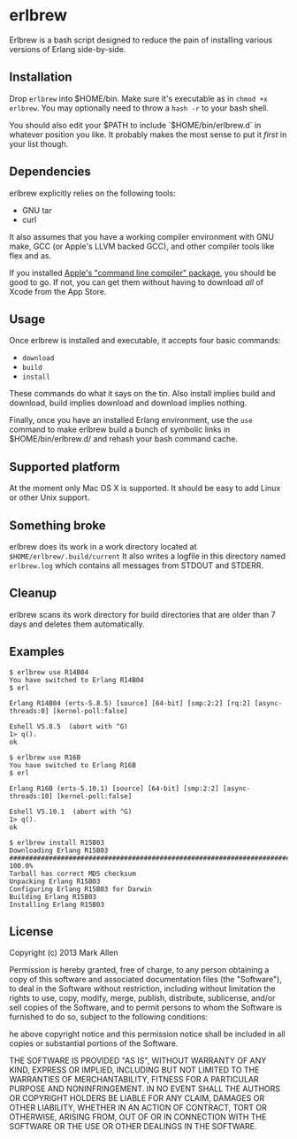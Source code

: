 erlbrew
=======
Erlbrew is a bash script designed to reduce the pain of installing
various versions of Erlang side-by-side.

Installation
------------
Drop `erlbrew` into $HOME/bin.  Make sure it's executable as in `chmod +x
erlbrew`. You may optionally need to throw a `hash -r` to your bash shell.

You should also edit your $PATH to include `$HOME/bin/erlbrew.d` in whatever
position you like. It probably makes the most sense to put it *first* in your
list though.

Dependencies
------------
erlbrew explicitly relies on the following tools:

* GNU tar
* curl

It also assumes that you have a working compiler environment with
GNU make, GCC (or Apple's LLVM backed GCC), and other compiler
tools like flex and as.

If you installed [Apple's "command line compiler" package](https://developer.apple.com/downloads), 
you should be good to go. If not, you can get them without having to download
*all* of Xcode from the App Store.

Usage
-----
Once erlbrew is installed and executable, it accepts four basic commands:

* `download`
* `build`
* `install`

These commands do what it says on the tin.  Also install implies build and
download, build implies download and download implies nothing.

Finally, once you have an installed Erlang environment, use the `use` command
to make erlbrew build a bunch of symbolic links in $HOME/bin/erlbrew.d/ and 
rehash your bash command cache.

Supported platform
------------------
At the moment only Mac OS X is supported.  It should be easy to add Linux or
other Unix support.  

Something broke
---------------
erlbrew does its work in a work directory located at `$HOME/erlbrew/.build/current`
It also writes a logfile in this directory named `erlbrew.log` which contains
all messages from STDOUT and STDERR.

Cleanup
-------
erlbrew scans its work directory for build directories that are older than 7 days
and deletes them automatically.

Examples
--------

    $ erlbrew use R14B04
    You have switched to Erlang R14B04
    $ erl

    Erlang R14B04 (erts-5.8.5) [source] [64-bit] [smp:2:2] [rq:2] [async-threads:0] [kernel-poll:false]

    Eshell V5.8.5  (abort with ^G)
    1> q().
    ok
    
    $ erlbrew use R16B
    You have switched to Erlang R16B
    $ erl

    Erlang R16B (erts-5.10.1) [source] [64-bit] [smp:2:2] [async-threads:10] [kernel-poll:false]

    Eshell V5.10.1  (abort with ^G)
    1> q().
    ok

    $ erlbrew install R15B03
    Downloading Erlang R15B03
    ######################################################################## 100.0%
    Tarball has correct MD5 checksum
    Unpacking Erlang R15B03
    Configuring Erlang R15B03 for Darwin
    Building Erlang R15B03
    Installing Erlang R15B03

License
-------
Copyright (c) 2013 Mark Allen

Permission is hereby granted, free of charge, to any person obtaining a copy of
this software and associated documentation files (the "Software"), to deal in
the Software without restriction, including without limitation the rights to
use, copy, modify, merge, publish, distribute, sublicense, and/or sell copies
of the Software, and to permit persons to whom the Software is furnished to do
so, subject to the following conditions:

he above copyright notice and this permission notice shall be included in all
copies or substantial portions of the Software.

THE SOFTWARE IS PROVIDED "AS IS", WITHOUT WARRANTY OF ANY KIND, EXPRESS OR
IMPLIED, INCLUDING BUT NOT LIMITED TO THE WARRANTIES OF MERCHANTABILITY,
FITNESS FOR A PARTICULAR PURPOSE AND NONINFRINGEMENT. IN NO EVENT SHALL THE
AUTHORS OR COPYRIGHT HOLDERS BE LIABLE FOR ANY CLAIM, DAMAGES OR OTHER
LIABILITY, WHETHER IN AN ACTION OF CONTRACT, TORT OR OTHERWISE, ARISING
FROM, OUT OF OR IN CONNECTION WITH THE SOFTWARE OR THE USE OR OTHER
DEALINGS IN THE SOFTWARE.
